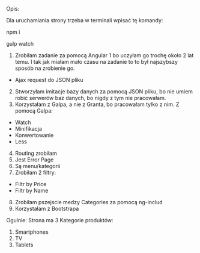 Opis:

Dla uruchamiania strony trzeba w terminali wpisać tę komandy:

npm i

gulp watch

1) Zrobiłam zadanie za pomocą Angular 1 bo uczyłam go trochę około 2 lat temu. I tak jak miałam mało czasu na zadanie to to był najszybszy sposób na zrobienie go.
* Ajax request do JSON pliku
2) Stworzyłam imitacje bazy danych za pomocą JSON pliku, bo nie umiem robić serwerów baz danych, bo nigdy z tym nie pracowałam.
3) Korzystałam z Galpa, a nie z Granta, bo pracowałam tylko z nim.
Z pomocą Galpa:
* Watch
* Minifikacja
* Konwertowanie
* Less
4) Routing zrobiłam
5) Jest Error Page
6) Są menu/kategorii
7) Zrobiłam 2 filtry:
* Filtr by Price
* Filtr by Name
8) Zrobiłam pszejscie medzy Categories za pomocą ng-includ
9) Korzystałam z Bootstrapa

Ogulnie:
Strona ma 3 Kategorie produktów:
1. Smartphones
2. TV
3. Tablets




